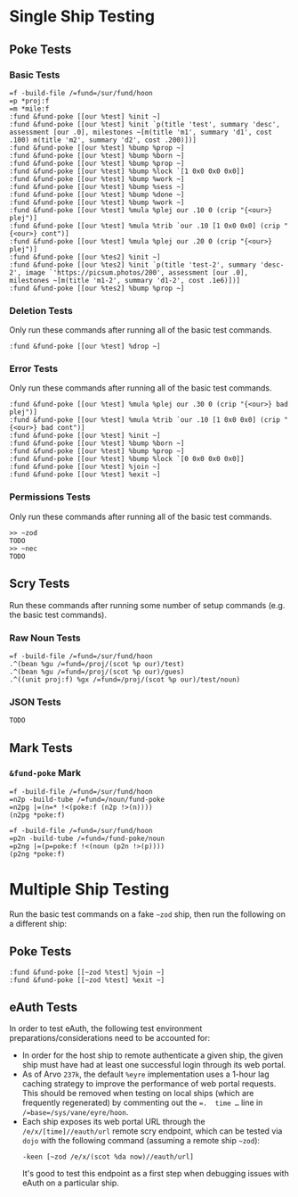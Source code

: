 # Single Ship Testing #

## Poke Tests ##

### Basic Tests ###

```
=f -build-file /=fund=/sur/fund/hoon
=p *proj:f
=m *mile:f
:fund &fund-poke [[our %test] %init ~]
:fund &fund-poke [[our %test] %init `p(title 'test', summary 'desc', assessment [our .0], milestones ~[m(title 'm1', summary 'd1', cost .100) m(title 'm2', summary 'd2', cost .200)])]
:fund &fund-poke [[our %test] %bump %prop ~]
:fund &fund-poke [[our %test] %bump %born ~]
:fund &fund-poke [[our %test] %bump %prop ~]
:fund &fund-poke [[our %test] %bump %lock `[1 0x0 0x0 0x0]]
:fund &fund-poke [[our %test] %bump %work ~]
:fund &fund-poke [[our %test] %bump %sess ~]
:fund &fund-poke [[our %test] %bump %done ~]
:fund &fund-poke [[our %test] %bump %work ~]
:fund &fund-poke [[our %test] %mula %plej our .10 0 (crip "{<our>} plej")]
:fund &fund-poke [[our %test] %mula %trib `our .10 [1 0x0 0x0] (crip "{<our>} cont")]
:fund &fund-poke [[our %test] %mula %plej our .20 0 (crip "{<our>} plej")]
:fund &fund-poke [[our %tes2] %init ~]
:fund &fund-poke [[our %tes2] %init `p(title 'test-2', summary 'desc-2', image `'https://picsum.photos/200', assessment [our .0], milestones ~[m(title 'm1-2', summary 'd1-2', cost .1e6)])]
:fund &fund-poke [[our %tes2] %bump %prop ~]
```

### Deletion Tests ###

Only run these commands after running all of the basic test commands.

```
:fund &fund-poke [[our %test] %drop ~]
```

### Error Tests ###

Only run these commands after running all of the basic test commands.

```
:fund &fund-poke [[our %test] %mula %plej our .30 0 (crip "{<our>} bad plej")]
:fund &fund-poke [[our %test] %mula %trib `our .10 [1 0x0 0x0] (crip "{<our>} bad cont")]
:fund &fund-poke [[our %test] %init ~]
:fund &fund-poke [[our %test] %bump %born ~]
:fund &fund-poke [[our %test] %bump %prop ~]
:fund &fund-poke [[our %test] %bump %lock `[0 0x0 0x0 0x0]]
:fund &fund-poke [[our %test] %join ~]
:fund &fund-poke [[our %test] %exit ~]
```

### Permissions Tests ###

Only run these commands after running all of the basic test commands.

```
>> ~zod
TODO
>> ~nec
TODO
```

## Scry Tests ##

Run these commands after running some number of setup commands (e.g. the basic
test commands).

### Raw Noun Tests ###

```
=f -build-file /=fund=/sur/fund/hoon
.^(bean %gu /=fund=/proj/(scot %p our)/test)
.^(bean %gu /=fund=/proj/(scot %p our)/gues)
.^((unit proj:f) %gx /=fund=/proj/(scot %p our)/test/noun)
```

### JSON Tests ###

```
TODO
```

## Mark Tests ##

### `&fund-poke` Mark ###

```
=f -build-file /=fund=/sur/fund/hoon
=n2p -build-tube /=fund=/noun/fund-poke
=n2pg |=(n=* !<(poke:f (n2p !>(n))))
(n2pg *poke:f)
```

```
=f -build-file /=fund=/sur/fund/hoon
=p2n -build-tube /=fund=/fund-poke/noun
=p2ng |=(p=poke:f !<(noun (p2n !>(p))))
(p2ng *poke:f)
```

# Multiple Ship Testing #

Run the basic test commands on a fake `~zod` ship, then run the following on
a different ship:

## Poke Tests ##

```
:fund &fund-poke [[~zod %test] %join ~]
:fund &fund-poke [[~zod %test] %exit ~]
```

## eAuth Tests ##

In order to test eAuth, the following test environment preparations/considerations
need to be accounted for:

- In order for the host ship to remote authenticate a given ship, the given
  ship must have had at least one successful login through its web portal.
- As of Arvo `237k`, the default `%eyre` implementation uses a 1-hour lag
  caching strategy to improve the performance of web portal requests. This
  should be removed when testing on local ships (which are frequently
  regenerated) by commenting out the `=.  time …` line in
  `/=base=/sys/vane/eyre/hoon`.
- Each ship exposes its web portal URL through the `/e/x/[time]//eauth/url`
  remote scry endpoint, which can be tested via `dojo` with the following
  command (assuming a remote ship `~zod`):
  ```
  -keen [~zod /e/x/(scot %da now)//eauth/url]
  ```
  It's good to test this endpoint as a first step when debugging issues with
  eAuth on a particular ship.
